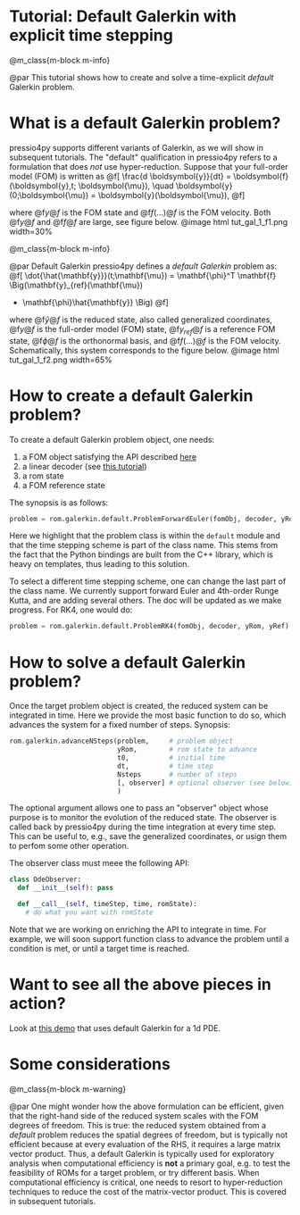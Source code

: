 
# Tutorial: Default Galerkin with explicit time stepping

@m_class{m-block m-info}

@par
This tutorial shows how to create and solve a time-explicit *default* Galerkin problem.

# What is a default Galerkin problem?

pressio4py supports different variants of Galerkin, as we will show in subsequent tutorials.
The "default" qualification in pressio4py refers to a
formulation that does *not* use hyper-reduction.
Suppose that your full-order model (FOM) is written as
@f[
\frac{d \boldsymbol{y}}{dt} =
\boldsymbol{f}(\boldsymbol{y},t; \boldsymbol{\mu}),
\quad \boldsymbol{y}(0;\boldsymbol{\mu}) = \boldsymbol{y}(\boldsymbol{\mu}),
@f]

where @f$y@f$ is the FOM state and @f$f(...)@f$ is the FOM velocity.
Both @f$y@f$ and @f$f@f$ are large, see figure below.
@image html tut_gal_1_f1.png width=30%

@m_class{m-block m-info}

@par Default Galerkin
pressio4py defines a *default Galerkin* problem as:
@f[
\dot{\hat{\mathbf{y}}}(t;\mathbf{\mu}) =
\mathbf{\phi}^T
\mathbf{f}
\Big(\mathbf{y}_{ref}(\mathbf{\mu})
+ \mathbf{\phi}\hat{\mathbf{y}} \Big)
@f]

where @f$\hat{y}@f$ is the reduced state, also called generalized coordinates,
@f$y@f$ is the full-order model (FOM) state,
@f$y_{ref}@f$ is a reference FOM state, @f$\phi@f$ is the orthonormal basis, and
@f$f(...)@f$ is the FOM velocity. Schematically, this system corresponds
to the figure below.
@image html tut_gal_1_f2.png width=65%

# How to create a default Galerkin problem?

To create a default Galerkin problem object, one needs:
1. a FOM object satisfying the API described [here](file:///Users/fnrizzi/Desktop/work/ROM/gitrepos/pressio4py/docs/html/md_pages_prepare_your_app.html)
2. a linear decoder (see [this tutorial](./md_pages_tutorials_tutorial1.html))
3. a rom state
4. a FOM reference state

The synopsis is as follows:

```py
problem = rom.galerkin.default.ProblemForwardEuler(fomObj, decoder, yRom, yRef)
```
Here we highlight that the problem class is within the `default`
module and that the time stepping scheme is part of the class name.
This stems from the fact that the Python bindings are built
from the C++ library, which is heavy on templates, thus leading to this solution.

To select a different time stepping scheme, one can change the last
part of the class name.
We currently support forward Euler and 4th-order Runge Kutta, and are
adding several others. The doc will be updated as we make progress.
For RK4, one would do:

```py
problem = rom.galerkin.default.ProblemRK4(fomObj, decoder, yRom, yRef)
```

# How to solve a default Galerkin problem?

Once the target problem object is created, the reduced system
can be integrated in time. Here we provide the most basic function
to do so, which advances the system for a fixed number of steps.
Synopsis:

```py
rom.galerkin.advanceNSteps(problem,     # problem object
				           yRom,        # rom state to advance
						   t0,          # initial time
						   dt,          # time step
						   Nsteps       # number of steps
						   [, observer] # optional observer (see below)
						   )
```
The optional argument allows one to pass an "observer" object whose
purpose is to monitor the evolution of the reduced state.
The observer is called back by pressio4py during the time integration
at every time step. This can be useful to, e.g., save the
generalized coordinates, or usign them to perfom some other operation.

The observer class must meee the following API:
```py
class OdeObserver:
  def __init__(self): pass

  def __call__(self, timeStep, time, romState):
	# do what you want with romState
```
Note that we are working on enriching the API to integrate in time.
For example, we will soon support function class to advance the problem
until a condition is met, or until a target time is reached.


# Want to see all the above pieces in action?

Look at [this demo](./md_pages_demos_demo1.html) that uses
default Galerkin for a 1d PDE.


# Some considerations
@m_class{m-block m-warning}

@par
One might wonder how the above formulation can be efficient,
given that the right-hand side of the reduced system scales
with the FOM degrees of freedom.
This is true: the reduced system obtained from a
*default* problem reduces the spatial degrees of freedom,
but is typically not efficient because at every evaluation of the RHS,
it requires a large matrix vector product.
Thus, a default Galerkin is typically used for exploratory
analysis when computational efficiency is **not** a primary
goal, e.g. to test the feasibility of ROMs for a target problem,
or try different basis.
When computational efficiency is critical, one needs to
resort to hyper-reduction techniques to reduce the cost of the matrix-vector
product. This is covered in subsequent tutorials.
